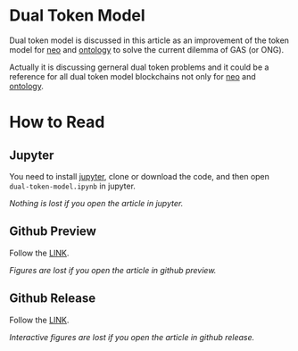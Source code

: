 # Dual Token Model

Dual token model is discussed in this article as an improvement of the token model for [neo](https://neo.org/) and [ontology](https://ont.io/) to solve the current dilemma of GAS (or ONG).

Actually it is discussing gerneral dual token problems and it could be a reference for all dual token model blockchains not only for [neo](https://neo.org/) and [ontology](https://ont.io/).

# How to Read

## Jupyter

You need to install [jupyter](https://jupyter.org/), clone or download the code, and then open `dual-token-model.ipynb` in jupyter.

*Nothing is lost if you open the article in jupyter.*

## Github Preview

Follow the [LINK](dual-token-model.ipynb).

*Figures are lost if you open the article in github preview.*

## Github Release

Follow the [LINK](https://github.com/vang1ong7ang/DualTokenModel/releases).

*Interactive figures are lost if you open the article in github release.*
